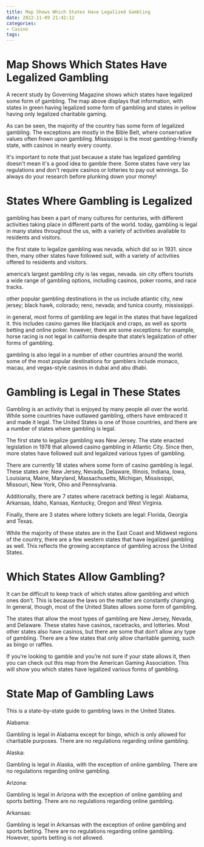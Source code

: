 ```yaml
---
title: Map Shows Which States Have Legalized Gambling
date: 2022-11-09 21:42:12
categories:
- Casino
tags:
---
```



#  Map Shows Which States Have Legalized Gambling

A recent study by Governing Magazine shows which states have legalized some form of gambling. The map above displays that information, with states in green having legalized some form of gambling and states in yellow having only legalized charitable gaming.

As can be seen, the majority of the country has some form of legalized gambling. The exceptions are mostly in the Bible Belt, where conservative values often frown upon gambling. Mississippi is the most gambling-friendly state, with casinos in nearly every county.

It's important to note that just because a state has legalized gambling doesn't mean it's a good idea to gamble there. Some states have very lax regulations and don't require casinos or lotteries to pay out winnings. So always do your research before plunking down your money!

#  States Where Gambling is Legalized 

 gambling has been a part of many cultures for centuries, with different activities taking place in different parts of the world. today, gambling is legal in many states throughout the us, with a variety of activities available to residents and visitors.

the first state to legalize gambling was nevada, which did so in 1931. since then, many other states have followed suit, with a variety of activities offered to residents and visitors.

america’s largest gambling city is las vegas, nevada. sin city offers tourists a wide range of gambling options, including casinos, poker rooms, and race tracks.

other popular gambling destinations in the us include atlantic city, new jersey; black hawk, colorado; reno, nevada; and tunica county, mississippi.

in general, most forms of gambling are legal in the states that have legalized it. this includes casino games like blackjack and craps, as well as sports betting and online poker. however, there are some exceptions: for example, horse racing is not legal in california despite that state’s legalization of other forms of gambling.

gambling is also legal in a number of other countries around the world. some of the most popular destinations for gamblers include monaco, macau, and vegas-style casinos in dubai and abu dhabi.

#  Gambling is Legal in These States 

Gambling is an activity that is enjoyed by many people all over the world. While some countries have outlawed gambling, others have embraced it and made it legal. The United States is one of those countries, and there are a number of states where gambling is legal.

The first state to legalize gambling was New Jersey. The state enacted legislation in 1978 that allowed casino gambling in Atlantic City. Since then, more states have followed suit and legalized various types of gambling.

There are currently 18 states where some form of casino gambling is legal. These states are: New Jersey, Nevada, Delaware, Illinois, Indiana, Iowa, Louisiana, Maine, Maryland, Massachusetts, Michigan, Mississippi, Missouri, New York, Ohio and Pennsylvania.

Additionally, there are 7 states where racetrack betting is legal: Alabama, Arkansas, Idaho, Kansas, Kentucky, Oregon and West Virginia.

Finally, there are 3 states where lottery tickets are legal: Florida, Georgia and Texas.

While the majority of these states are in the East Coast and Midwest regions of the country, there are a few western states that have legalized gambling as well. This reflects the growing acceptance of gambling across the United States.

#  Which States Allow Gambling? 

It can be difficult to keep track of which states allow gambling and which ones don’t. This is because the laws on the matter are constantly changing. In general, though, most of the United States allows some form of gambling. 

The states that allow the most types of gambling are New Jersey, Nevada, and Delaware. These states have casinos, racetracks, and lotteries. Most other states also have casinos, but there are some that don’t allow any type of gambling. There are a few states that only allow charitable gaming, such as bingo or raffles. 

If you’re looking to gamble and you’re not sure if your state allows it, then you can check out this map from the American Gaming Association. This will show you which states have legalized various forms of gambling.

#  State Map of Gambling Laws

This is a state-by-state guide to gambling laws in the United States.

Alabama:

Gambling is legal in Alabama except for bingo, which is only allowed for charitable purposes. There are no regulations regarding online gambling.

Alaska:

Gambling is legal in Alaska, with the exception of online gambling. There are no regulations regarding online gambling.

Arizona:

Gambling is legal in Arizona with the exception of online gambling and sports betting. There are no regulations regarding online gambling.

Arkansas:

Gambling is legal in Arkansas with the exception of online gambling and sports betting. There are no regulations regarding online gambling. However, sports betting is not allowed.







